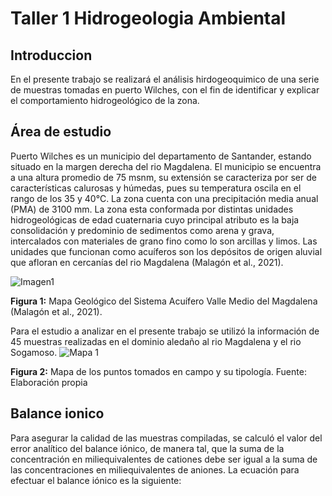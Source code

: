 # Taller 1 Hidrogeologia Ambiental

## Introduccion
En el presente trabajo se realizará el análisis hirdogeoquimico de una serie de muestras tomadas en puerto Wilches, 
con el fin de identificar y explicar el comportamiento hidrogeológico de la zona.

## Área de estudio
Puerto Wilches es un municipio del departamento de Santander, estando situado en la margen derecha del rio Magdalena. El municipio se encuentra a una altura promedio de 75 msnm, su extensión se caracteriza por ser de características calurosas y húmedas, pues su temperatura oscila en el rango de los 35 y 40°C. La zona cuenta con una precipitación media anual (PMA) de 3100 mm. La zona esta conformada por distintas unidades hidrogeológicas de edad cuaternaria cuyo principal atributo es la baja consolidación y predominio de sedimentos como arena y grava, intercalados con materiales de grano fino como lo son arcillas y limos. Las unidades que funcionan como acuíferos son los depósitos de origen aluvial que afloran en cercanías del rio Magdalena (Malagón et al., 2021).

![Imagen1](https://user-images.githubusercontent.com/69225268/167980246-a37f46b8-44a6-478b-9d9a-9307802b2bb6.png?style=centerme)

**Figura 1:** Mapa Geológico del Sistema Acuífero Valle Medio del Magdalena (Malagón et al., 2021). 

Para el estudio a analizar en el presente trabajo se utilizó la información de 45 muestras realizadas en el dominio aledaño al rio Magdalena y el rio Sogamoso.
![Mapa 1](https://user-images.githubusercontent.com/69225268/167980589-d4fc9109-c4a3-4501-b9c0-cbcbde571400.png)

**Figura 2:** Mapa de los puntos tomados en campo y su tipología. Fuente: Elaboración propia

## Balance ionico

Para asegurar la calidad de las muestras compiladas, se calculó el valor del error analítico del balance iónico, de manera tal, que la suma de la concentración en miliequivalentes de cationes debe ser igual a la suma de las concentraciones en miliequivalentes de aniones. La ecuación para efectuar el balance iónico es la siguiente:
